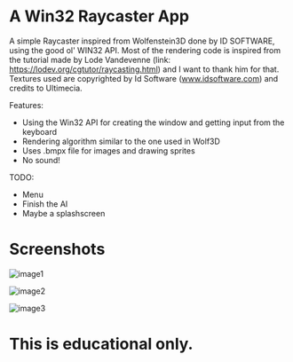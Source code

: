 # A Win32 Raycaster App

A simple Raycaster inspired from Wolfenstein3D done by ID SOFTWARE, using the good ol' WIN32 API.
Most of the rendering code is inspired from the tutorial made by Lode Vandevenne (link: https://lodev.org/cgtutor/raycasting.html) and I want to thank him for that.
Textures used are copyrighted by Id Software (www.idsoftware.com) and credits to Ultimecia.

Features:
- Using the Win32 API for creating the window and getting input from the keyboard
- Rendering algorithm similar to the one used in Wolf3D
- Uses .bmpx file for images and drawing sprites
- No sound!

TODO:
- Menu
- Finish the AI
- Maybe a splashscreen

# Screenshots

![image1](https://user-images.githubusercontent.com/70483950/134228746-0bd3860b-2b5f-4520-b7d5-c05e5c8edf53.png)

![image2](https://user-images.githubusercontent.com/70483950/134228755-e8ec171f-e11e-4945-8682-e3b5e4edb307.png)

![image3](https://user-images.githubusercontent.com/70483950/134228756-fdaea370-185c-4933-a63a-91c520ba0ae1.png)

# This is educational only.
